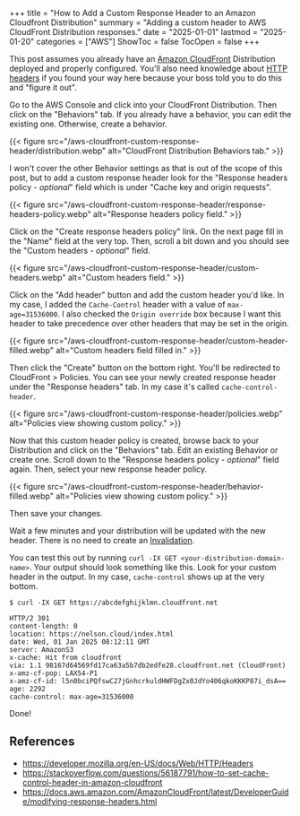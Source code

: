 +++
title = "How to Add a Custom Response Header to an Amazon Cloudfront Distribution"
summary = "Adding a custom header to AWS CloudFront Distribution responses."
date = "2025-01-01"
lastmod = "2025-01-20"
categories = ["AWS"]
ShowToc = false
TocOpen = false
+++

This post assumes you already have an [Amazon CloudFront](https://docs.aws.amazon.com/AmazonCloudFront/latest/DeveloperGuide/Introduction.html) Distribution deployed and properly configured. You'll also need knowledge about [HTTP headers](https://developer.mozilla.org/en-US/docs/Web/HTTP/Headers) if you found your way here because your boss told you to do this and "figure it out".

Go to the AWS Console and click into your CloudFront Distribution. Then click on the "Behaviors" tab. If you already have a behavior, you can edit the existing one. Otherwise, create a behavior.

{{< figure src="/aws-cloudfront-custom-response-header/distribution.webp" alt="CloudFront Distribution Behaviors tab." >}}

I won't cover the other Behavior settings as that is out of the scope of this post, but to add a custom response header look for the "Response headers policy - *optional*" field which is under "Cache key and origin requests".

{{< figure src="/aws-cloudfront-custom-response-header/response-headers-policy.webp" alt="Response headers policy field." >}}

Click on the "Create response headers policy" link. On the next page fill in the "Name" field at the very top. Then, scroll a bit down and you should see the "Custom headers - *optional*" field.

{{< figure src="/aws-cloudfront-custom-response-header/custom-headers.webp" alt="Custom headers field." >}}

Click on the "Add header" button and add the custom header you'd like. In my case, I added the `Cache-Control` header with a value of `max-age=31536000`. I also checked the `Origin override` box because I want this header to take precedence over other headers that may be set in the origin.

{{< figure src="/aws-cloudfront-custom-response-header/custom-header-filled.webp" alt="Custom headers field filled in." >}}

Then click the "Create" button on the bottom right. You'll be redirected to CloudFront > Policies. You can see your newly created response header under the "Response headers" tab. In my case it's called `cache-control-header`.

{{< figure src="/aws-cloudfront-custom-response-header/policies.webp" alt="Policies view showing custom policy." >}}

Now that this custom header policy is created, browse back to your Distribution and click on the "Behaviors" tab. Edit an existing Behavior or create one. Scroll down to the "Response headers policy - *optional*" field again. Then, select your new response header policy.

{{< figure src="/aws-cloudfront-custom-response-header/behavior-filled.webp" alt="Policies view showing custom policy." >}}

Then save your changes.

Wait a few minutes and your distribution will be updated with the new header. There is no need to create an [Invalidation](https://docs.aws.amazon.com/AmazonCloudFront/latest/DeveloperGuide/Invalidation.html).

You can test this out by running `curl -IX GET <your-distribution-domain-name>`. Your output should look something like this. Look for your custom header in the output. In my case, `cache-control` shows up at the very bottom.

```
$ curl -IX GET https://abcdefghijklmn.cloudfront.net

HTTP/2 301
content-length: 0
location: https://nelson.cloud/index.html
date: Wed, 01 Jan 2025 08:12:11 GMT
server: AmazonS3
x-cache: Hit from cloudfront
via: 1.1 98167d64569fd17ca63a5b7db2edfe28.cloudfront.net (CloudFront)
x-amz-cf-pop: LAX54-P1
x-amz-cf-id: l5n0bciPQfswC27jGnhcrkuldHWFDgZx0JdYo406qkoKKKP87i_dsA==
age: 2292
cache-control: max-age=31536000
```

Done!

## References
- https://developer.mozilla.org/en-US/docs/Web/HTTP/Headers
- https://stackoverflow.com/questions/56187791/how-to-set-cache-control-header-in-amazon-cloudfront
- https://docs.aws.amazon.com/AmazonCloudFront/latest/DeveloperGuide/modifying-response-headers.html